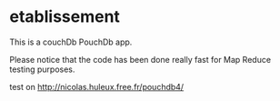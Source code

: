 # etablissement

This is a couchDb PouchDb app.

Please notice that the code has been done really fast for Map Reduce testing purposes.

test on http://nicolas.huleux.free.fr/pouchdb4/
